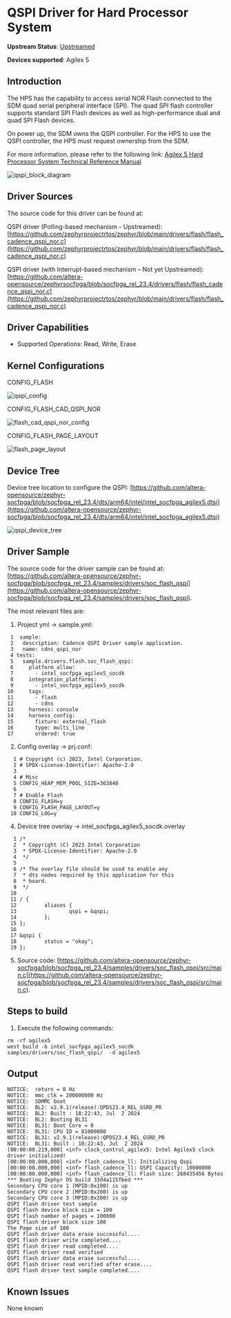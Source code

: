 # **QSPI Driver for Hard Processor System**

**Upstream Status**: [Upstreamed](https://github.com/altera-opensource/zephyr-socfpga/blob/socfpga_rel_23.4/drivers/flash/flash_cadence_qspi_nor.c)

**Devices supported**: Agilex 5

## **Introduction**

The HPS has the capability to access serial NOR Flash connected to the SDM quad serial peripheral interface (SPI). The quad SPI flash controller supports standard SPI Flash devices as well as high-performance dual and quad SPI Flash devices.

On power up, the SDM owns the QSPI controller. For the HPS to use the QSPI controller, the HPS must request ownership from the SDM.


For more information, please refer to the following link:
[Agilex 5 Hard Processor System Technical Reference Manual](https://www.intel.com/content/www/us/en/docs/programmable/814346)

![qspi_block_diagram](images/qspi_block_diagram.png)

## **Driver Sources**

The source code for this driver can be found at:

QSPI driver (Polling-based mechanism - Upstreamed):
[https://github.com/zephyrprojectrtos/zephyr/blob/main/drivers/flash/flash_cadence_qspi_nor.c](https://github.com/zephyrprojectrtos/zephyr/blob/main/drivers/flash/flash_cadence_qspi_nor.c)

QSPI driver (with Interrupt-based mechanism – Not yet Upstreamed):
[https://github.com/altera-opensource/zephyrsocfpga/blob/socfpga_rel_23.4/drivers/flash/flash_cadence_qspi_nor.c](https://github.com/zephyrprojectrtos/zephyr/blob/main/drivers/flash/flash_cadence_qspi_nor.c)

## **Driver Capabilities**

* Supported Operations: Read, Write, Erase

## **Kernel Configurations**

CONFIG_FLASH

![qspi_config](images/qspi_config.png)

CONFIG_FLASH_CAD_QSPI_NOR

![flash_cad_qspi_nor_config](images/flash_cad_qspi_nor_config.png)

CONFIG_FLASH_PAGE_LAYOUT

![flash_page_layout](images/flash_page_layout_config.png)

## **Device Tree**

Device tree location to configure the QSPI: [https://github.com/altera-opensource/zephyr-socfpga/blob/socfpga_rel_23.4/dts/arm64/intel/intel_socfpga_agilex5.dtsi](https://github.com/altera-opensource/zephyr-socfpga/blob/socfpga_rel_23.4/dts/arm64/intel/intel_socfpga_agilex5.dtsi)

![qspi_device_tree](images/qspi_device_tree.png)
## **Driver Sample**


The source code for the driver sample can be found at: [https://github.com/altera-opensource/zephyr-socfpga/blob/socfpga_rel_23.4/samples/drivers/soc_flash_qspi](https://github.com/altera-opensource/zephyr-socfpga/blob/socfpga_rel_23.4/samples/drivers/soc_flash_qspi).

The most relevant files are:
1. Project yml -> sample.yml:

 ```
  1  sample:
  2   description: Cadence QSPI Driver sample application.
  3   name: cdns_qspi_nor
  4 tests:
  5   sample.drivers.flash.soc_flash_qspi:
  6     platform_allow:
  7       - intel_socfpga_agilex5_socdk
  8     integration_platforms:
  9       - intel_socfpga_agilex5_socdk
 10     tags:
 11       - flash
 12       - cdns
 13     harness: console
 14     harness_config:
 15       fixture: external_flash
 16       type: multi_line
 17       ordered: true

   ```

2. Config overlay -> prj.conf:

```
  1 # Copyright (c) 2023, Intel Corporation.
  2 # SPDX-License-Identifier: Apache-2.0
  3 
  4 # Misc
  5 CONFIG_HEAP_MEM_POOL_SIZE=363840
  6 
  7 # Enable Flash
  8 CONFIG_FLASH=y
  9 CONFIG_FLASH_PAGE_LAYOUT=y
 10 CONFIG_LOG=y

```
4. Device tree overlay -> intel_socfpga_agilex5_socdk.overlay  
```
  1 /*
  2  * Copyright (C) 2023 Intel Corporation
  3  * SPDX-License-Identifier: Apache-2.0
  4  */
  5
  6 /* The overlay file should be used to enable any
  7  * dts nodes required by this application for this
  8  * board.
  9  */
 10
 11 / {
 12         aliases {
 13                 qspi = &qspi;
 14         };
 15 };
 16
 17 &qspi {
 18         status = "okay";
 19 };
```
5. Source code: [https://github.com/altera-opensource/zephyr-socfpga/blob/socfpga_rel_23.4/samples/drivers/soc_flash_qspi/src/main.c](https://github.com/altera-opensource/zephyr-socfpga/blob/socfpga_rel_23.4/samples/drivers/soc_flash_qspi/src/main.c).
## **Steps to build**


1. Execute the following commands:
```
rm -rf agilex5
west build -b intel_socfpga_agilex5_socdk samples/drivers/soc_flash_qspi/  -d agilex5

```
## **Output**

```
NOTICE:  return = 0 Hz
NOTICE:  mmc_clk = 200000000 Hz
NOTICE:  SDMMC boot
NOTICE:  BL2: v2.9.1(release):QPDS23.4_REL_GSRD_PR
NOTICE:  BL2: Built : 18:22:43, Jul  2 2024
NOTICE:  BL2: Booting BL31
NOTICE:  BL31: Boot Core = 0
NOTICE:  BL31: CPU ID = 81000000
NOTICE:  BL31: v2.9.1(release):QPDS23.4_REL_GSRD_PR
NOTICE:  BL31: Built : 18:22:43, Jul  2 2024
[00:00:00.219,000] <inf> clock_control_agilex5: Intel Agilex5 clock driver initialized!
[00:00:00.000,000] <inf> flash_cadence_ll: Initializing Qspi
[00:00:00.000,000] <inf> flash_cadence_ll: QSPI Capacity: 10000000
[00:00:00.000,000] <inf> flash_cadence_ll: Flash size: 268435456 Bytes
*** Booting Zephyr OS build 33d4a115fbed ***
Secondary CPU core 1 (MPID:0x100) is up
Secondary CPU core 2 (MPID:0x200) is up
Secondary CPU core 3 (MPID:0x300) is up
QSPI flash driver test sample
QSPI flash device block size = 100
QSPI flash number of pages = 100000
QSPI flash driver block size 100
The Page size of 100
QSPI flash driver data erase successful....
QSPI flash driver write completed....
QSPI flash driver read completed....
QSPI flash driver read verified
QSPI flash driver data erase successful....
QSPI flash driver read verified after erase....
QSPI flash driver test sample completed....
```
## **Known Issues**

None known
